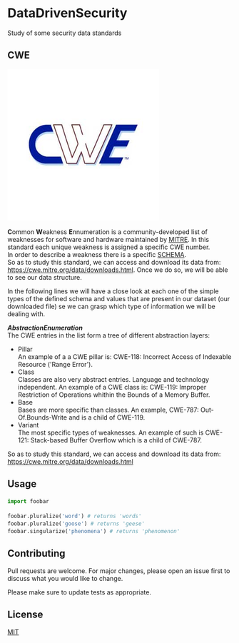# DataDrivenSecurity

Study of some security data standards

## CWE
![picture](/image/logo_cwe.jpg)

**C**ommon **W**eakness **E**nnumeration is a community-developed list of weaknesses for software and hardware maintained by [MITRE](https://www.mitre.org/).
In this standard each unique weakness is assigned a specific CWE number.       
In order to describe a weakness there is a specific [SCHEMA](https://cwe.mitre.org/documents/schema/).         
So as to study this standard, we can access and download its data from: https://cwe.mitre.org/data/downloads.html. Once we do so, we will be able to see our data structure.         
     
In the following lines we will have a close look at each one of the simple types of the defined schema and values that are present in our dataset (our downloaded file) se we can grasp which type of information we will be dealing with.        
        
***AbstractionEnumeration***      
The CWE entries in the list form a tree of different abstraction layers:   
* Pillar      
An example of a a CWE pillar is: CWE-118: Incorrect Access of Indexable Resource ('Range Error').
* Class      
Classes are also very abstract entries. Language and technology independent. An example of a CWE class is: CWE-119: Improper Restriction of Operations whithin the Bounds of a Memory Buffer.
* Base      
Bases are more specific than classes. An example, CWE-787: Out-Of.Bounds-Write and is a child of CWE-119.
* Variant      
The most specific types of weaknesses. An example of such is CWE-121: Stack-based Buffer Overflow which is a child of CWE-787.       



So as to study this standard, we can access and download its data from: https://cwe.mitre.org/data/downloads.html

## Usage

```python
import foobar

foobar.pluralize('word') # returns 'words'
foobar.pluralize('goose') # returns 'geese'
foobar.singularize('phenomena') # returns 'phenomenon'
```

## Contributing
Pull requests are welcome. For major changes, please open an issue first to discuss what you would like to change.

Please make sure to update tests as appropriate.

## License
[MIT](https://choosealicense.com/licenses/mit/)
